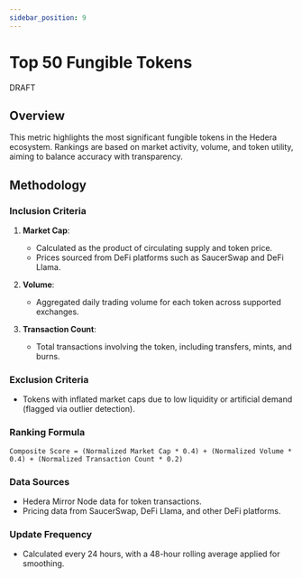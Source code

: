 ```yaml
---
sidebar_position: 9
---
```


# Top 50 Fungible Tokens

DRAFT

## Overview  
This metric highlights the most significant fungible tokens in the Hedera ecosystem. Rankings are based on market activity, volume, and token utility, aiming to balance accuracy with transparency.  

## Methodology  

### Inclusion Criteria  
1. **Market Cap**:  
   - Calculated as the product of circulating supply and token price.  
   - Prices sourced from DeFi platforms such as SaucerSwap and DeFi Llama.  

2. **Volume**:  
   - Aggregated daily trading volume for each token across supported exchanges.  

3. **Transaction Count**:  
   - Total transactions involving the token, including transfers, mints, and burns.  

### Exclusion Criteria  
- Tokens with inflated market caps due to low liquidity or artificial demand (flagged via outlier detection).  

### Ranking Formula  

```
Composite Score = (Normalized Market Cap * 0.4) + (Normalized Volume * 0.4) + (Normalized Transaction Count * 0.2)
```

### Data Sources  
- Hedera Mirror Node data for token transactions.  
- Pricing data from SaucerSwap, DeFi Llama, and other DeFi platforms.  

### Update Frequency  
- Calculated every 24 hours, with a 48-hour rolling average applied for smoothing. 